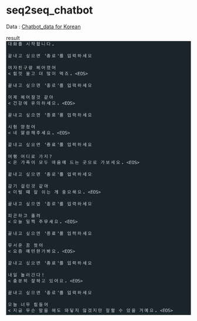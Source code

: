 # seq2seq_chatbot

Data : [Chatbot_data for Korean](https://github.com/songys/Chatbot_data)

result
![img](result.png)
